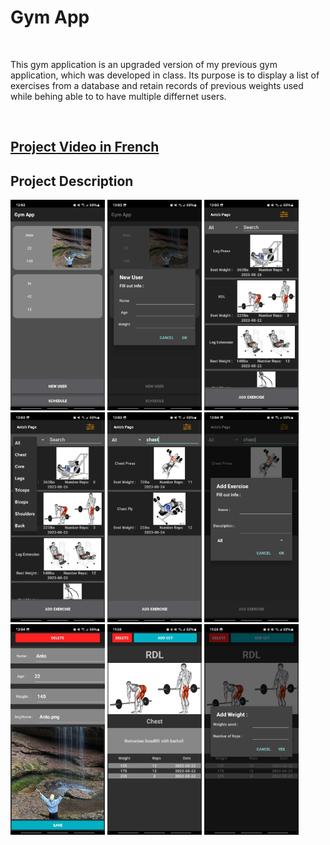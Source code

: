 <h1> Gym App </h1> <br>

<p>
    This gym application is an upgraded version of my previous gym application, which was
    developed in class. Its purpose is to display a list of exercises from a database and retain records of previous
    weights used while behing able to to have multiple differnet users.
</p>

<br>

<h2> <a href="https://www.youtube.com/watch?v=mzluNtjtzCs">
        Project Video in French</a> </h2>

<h2> Project Description </h2>

<div>
    <img src="readMePics/gymApp1.jpg" alt="First image of GymApp" width="30%" height="30%"> 
    <img src="readMePics/gymApp2.jpg" alt="Second image of GymApp" width="30%" height="30%">
    <img src="readMePics/gymApp3.jpg" alt="Third image of GymApp" width="30%" height="30%">
    <img src="readMePics/gymApp4.jpg" alt="Fourth image of GymApp" width="30%" height="30%">
    <img src="readMePics/gymApp5.jpg" alt="Fifth image of GymApp" width="30%" height="30%">
    <img src="readMePics/gymApp6.jpg" alt="Sixth image of GymApp" width="30%" height="30%">
    <img src="readMePics/gymApp7.jpg" alt="Seventh image of GymApp" width="30%" height="30%">
    <img src="readMePics/gymApp8.jpg" alt="Eighth image of GymApp" width="30%" height="30%">
    <img src="readMePics/gymApp9.jpg" alt="Ninth image of GymApp" width="30%" height="30%">
</div>


